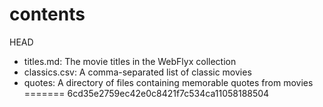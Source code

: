 # contents
 HEAD

* titles.md: The movie titles in the WebFlyx collection
* classics.csv: A comma-separated list of classic movies
* quotes: A directory of files containing memorable quotes from movies
=======
 6cd35e2759ec42e0c8421f7c534ca11058188504
